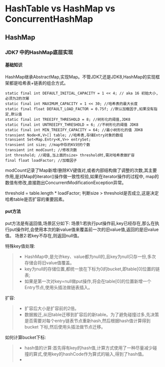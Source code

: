 # HashTable vs HashMap vs ConcurrentHashMap

## HashMap
### JDK7 中的HashMap底层实现
#### 基础知识
HashMap继承AbstractMap,实现Map。不管JDK7,还是JDK8,HashMap的实现框架都是哈希表+链表的组合方式。
```
static final int DEFAULT_INITIAL_CAPACITY = 1 << 4; // aka 16 初始大小,必须为2的次幂
static final int MAXIMUM_CAPACITY = 1 << 30; //哈希表的最大长度
static final float DEFAULT_LOAD_FACTOR = 0.75f; //默认加载因子,如果没有指定,默认值
static final int TREEIFY_THRESHOLD = 8; //树形化的阈值,JDK8
static final int UNTREEIFY_THRESHOLD = 6; //不树形化的阈值 JDK8
static final int MIN_TREEIFY_CAPACITY = 64; //最小树形化的值 JDK8
transient Node<K,V>[] table; //哈希表,存储Entry对象的数组
transient Set<Map.Entry<K,V>> entrySet; 
transient int size; //map中存的KV对的个数
transient int modCount; //修改次数
int threshold; //阈值,当上面的size> threshold时,需对哈希表做扩容
final float loadFactor; //加载因子
```
modCount记录了Map新增/删除KV键值对,或者内部结构做了调整的次数,其主要作用,是对Map的iterator()操作做一致性校验,如果在iterator操作的过程中,
map的数值有修改,直接跑出ConcurrentModificationException异常。

threshold = table.length * loadFactor; 
判断size > threshold是否成立,这是决定哈希table是否扩容的重要因素。
#### put方法
put方法是有返回值,场景区分如下:
场景1:若执行put操作前,key已经存在,那么在执行put操作时,会使用本次的新value值来覆盖前一次的旧value值,返回的是旧value值。
场景2:若key不存在,则返回null值。

特殊key值处理:
>* HashMap中,是允许key、value都为null的,且key为null只存一份,多次存储会将旧value值覆盖。
>* key为null的存储位置,都统一放在下标为0的bucket,即table[0]位置的链表;
>* 如果是第一次对key=null做put操作,将会在table[0]的位置新增一个Entry节点,使用头插法做链表插入。

扩容:
>* 扩容后大小是扩容前的2倍。
>* 数据搬迁,从旧table迁移到扩容后的新table。为了避免碰撞过多,先决策是否需要对每个entry链表节点重新hash,然后根据hash值计算得到bucket
下标,然后使用头插法做节点迁移。

如何计算bucket下标:
>* hash值的计算:首先得有key的hash值,计算方式使用了一种尽量减少碰撞的算式,使用key的hashCode作为算式的输入,得到了hash值。
>* 